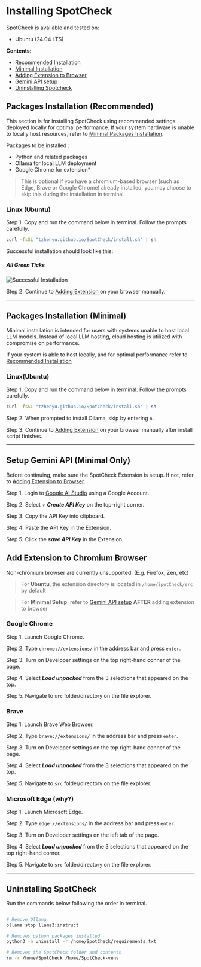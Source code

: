 # Installing SpotCheck

SpotCheck is available and tested on: 
- Ubuntu (24.04 LTS)

**Contents:**
- [Recommended Installation](#packages-installation-recommended)
- [Minimal Installation](#packages-installation-minimal)
- [Adding Extension to Browser](#Add-Extension-to-Chromium-Browser)
- [Gemini API setup](#Setup-Gemini-API-Minimal-Only)
- [Uninstalling Spotcheck](#Uninstalling-Spotcheck)

## Packages Installation (Recommended)

This section is for installing SpotCheck using recommended settings deployed locally for optimal performance. 
If your system hardware is unable to locally host resources, refer to [Minimal Packages Installation](#packages-installation-minimal).

Packages to be installed :
- Python and related packages
- Ollama for local LLM deployment
- Google Chrome for extension*
> This is optional if you have a chromium-based browser (such as Edge, Brave or Google Chrome) already installed, you may choose to skip this during the installation in terminal.

### Linux (Ubuntu)

Step 1. Copy and run the command below in terminal. Follow the prompts carefully.

```bash
curl -fsSL "tzhenyu.github.io/SpotCheck/install.sh" | sh
```

Successful installation should look like this: 

##### All Green Ticks

![Successful Installation](https://tzhenyu.github.io/SpotCheck/image/success.png)

Step 2. Continue to [Adding Extension](#Add-Extension-to-Chromium-Browser) on your browser manually.

---

## Packages Installation (Minimal)

Minimal installation is intended for users with systems unable to host local LLM models. Instead of local LLM hosting, cloud hosting is utilized with compromise on performance.

If your system is able to host locally, and for optimal performance refer to [Recommended Installation](#packages-installation-recommended)

### Linux(Ubuntu)

Step 1. Copy and run the command below in terminal. Follow the prompts carefully.

```bash
curl -fsSL "tzhenyu.github.io/SpotCheck/install.sh" | sh
```

Step 2. When prompted to install Ollama, skip by entering `n`.

Step 3. Continue to [Adding Extension](#Add-Extension-to-Chromium-Browser) on your browser manually after install script finishes.


---

## Setup Gemini API (Minimal Only)

Before continuing, make sure the SpotCheck Extension is setup. If not, refer to [Adding Extension to Browser](#). 

Step 1. Login to [Google AI Studio](https://aistudio.google.com) using a Google Account.

Step 2. Select ***+ Create API Key*** on the top-right corner.

Step 3. Copy the API Key into clipboard.

Step 4. Paste the API Key in the Extension.

Step 5. Click the ***save API Key*** in the Extension. 

## Add Extension to Chromium Browser

Non-chromium browser are currently unsupported. (E.g. Firefox, Zen, etc)

> For **Ubuntu**, the extension directory is located in `/home/SpotCheck/src` by default

> For **Minimal Setup**, refer to [Gemini API setup](#Setup-Gemini-API-Minimal-Only) **AFTER** adding extension to browser

### Google Chrome

Step 1. Launch Google Chrome.

Step 2. Type `chrome://extensions/` in the address bar and press `enter`. 

Step 3. Turn on Developer settings on the top right-hand conner of the page.

Step 4. Select ***Load unpacked*** from the 3 selections that appeared on the top. 

Step 5. Navigate to `src` folder/directory on the file explorer.


### Brave

Step 1. Launch Brave Web Browser.

Step 2. Type `brave://extensions/` in the address bar and press `enter`.

Step 3. Turn on Developer settings on the top right-hand conner of the page.

Step 4. Select ***Load unpacked*** from the 3 selections that appeared on the top. 

Step 5. Navigate to `src` folder/directory on the file explorer.


### Microsoft Edge (why?)

Step 1. Launch Microsoft Edge.

Step 2. Type `edge://extensions/` in the address bar and press `enter`.

Step 3. Turn on Developer settings on the left tab of the page.

Step 4. Select ***Load unpacked*** from the 3 selections that appeared on the top right-hand corner.

Step 5. Navigate to `src` folder/directory on the file explorer.

---

## Uninstalling SpotCheck

Run the commands below following the order in terminal.

```bash

# Remove Ollama
ollama stop llama3:instruct

# Removes python packages installed
python3 -m uninstall -r /home/SpotCheck/requirements.txt

# Removes the SpotCheck folder and contents
rm -r /home/SpotCheck /home/SpotCheck-venv

```
